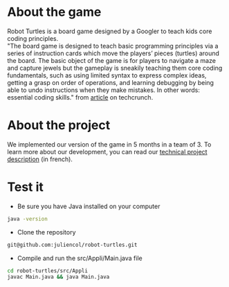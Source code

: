 # About the game
Robot Turtles is a board game designed by a Googler to teach kids core coding principles. </br>
"The board game is designed to teach basic programming principles via a series of instruction cards which move the players’ pieces (turtles) around the board. The basic object of the game is for players to navigate a maze and capture jewels but the gameplay is sneakily teaching them core coding fundamentals, such as using limited syntax to express complex ideas, getting a grasp on order of operations, and learning debugging by being able to undo instructions when they make mistakes. In other words: essential coding skills." from [article](https://techcrunch.com/2013/09/04/robot-turtles/) on techcrunch. 

# About the project  
We implemented our version of the game in 5 months in a team of 3. To learn more about our development, you can read our [technical project description](rapport/rapport_tecnique.pdf) (in french). 

# Test it
* Be sure you have Java installed on your computer
```bash 
java -version 
```
* Clone the repository 
```bash 
git@github.com:juliencol/robot-turtles.git
```
* Compile and run the src/Appli/Main.java file
```bash 
cd robot-turtles/src/Appli 
javac Main.java && java Main.java
```
